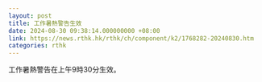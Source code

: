 ```yaml
---
layout: post
title: 工作暑熱警告生效
date: 2024-08-30 09:38:14.000000000 +08:00
link: https://news.rthk.hk/rthk/ch/component/k2/1768282-20240830.htm
categories: rthk
---
```


工作暑熱警告在上午9時30分生效。
